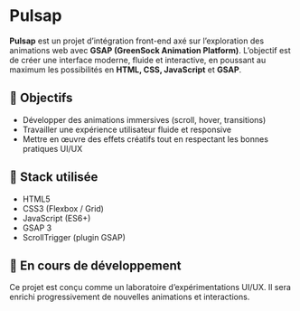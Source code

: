 # Pulsap

**Pulsap** est un projet d’intégration front-end axé sur l’exploration des animations web avec **GSAP (GreenSock Animation Platform)**. L’objectif est de créer une interface moderne, fluide et interactive, en poussant au maximum les possibilités en **HTML, CSS, JavaScript** et **GSAP**.

## 🎯 Objectifs
- Développer des animations immersives (scroll, hover, transitions)
- Travailler une expérience utilisateur fluide et responsive
- Mettre en œuvre des effets créatifs tout en respectant les bonnes pratiques UI/UX

## 🔧 Stack utilisée
- HTML5
- CSS3 (Flexbox / Grid)
- JavaScript (ES6+)
- GSAP 3
- ScrollTrigger (plugin GSAP)

## 🚧 En cours de développement
Ce projet est conçu comme un laboratoire d’expérimentations UI/UX. Il sera enrichi progressivement de nouvelles animations et interactions.
